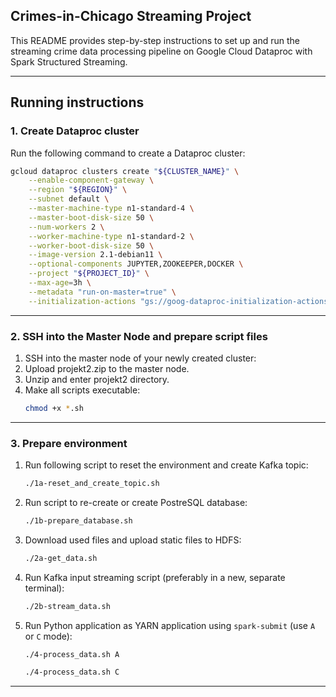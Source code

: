 ## Crimes-in-Chicago Streaming Project

This README provides step-by-step instructions to set up and run the streaming crime data processing pipeline on Google Cloud Dataproc with Spark Structured Streaming.

---

## Running instructions
### 1. Create Dataproc cluster
Run the following command to create a Dataproc cluster:

```bash
gcloud dataproc clusters create "${CLUSTER_NAME}" \
    --enable-component-gateway \
    --region "${REGION}" \
    --subnet default \
    --master-machine-type n1-standard-4 \
    --master-boot-disk-size 50 \
    --num-workers 2 \
    --worker-machine-type n1-standard-2 \
    --worker-boot-disk-size 50 \
    --image-version 2.1-debian11 \
    --optional-components JUPYTER,ZOOKEEPER,DOCKER \
    --project "${PROJECT_ID}" \
    --max-age=3h \
    --metadata "run-on-master=true" \
    --initialization-actions "gs://goog-dataproc-initialization-actions-${REGION}/kafka/kafka.sh"
```

---

### 2. SSH into the Master Node and prepare script files

1. SSH into the master node of your newly created cluster:
2. Upload projekt2.zip to the master node.
3. Unzip and enter projekt2 directory.
4. Make all scripts executable:
   ```bash
   chmod +x *.sh
   ```

--- 

### 3. Prepare environment
1. Run following script to reset the environment and create Kafka topic:
   ```bash
   ./1a-reset_and_create_topic.sh
   ```
2. Run script to re-create or create PostreSQL database:
   ```bash
   ./1b-prepare_database.sh
   ```
3. Download used files and upload static files to HDFS:
   ```bash
   ./2a-get_data.sh
   ```
4. Run Kafka input streaming script (preferably in a new, separate terminal):
   ```bash
   ./2b-stream_data.sh
   ```
5. Run Python application as YARN application using `spark-submit` (use `A` or `C` mode):
   ```bash
   ./4-process_data.sh A
   ```
   ```bash
   ./4-process_data.sh C
   ```

---